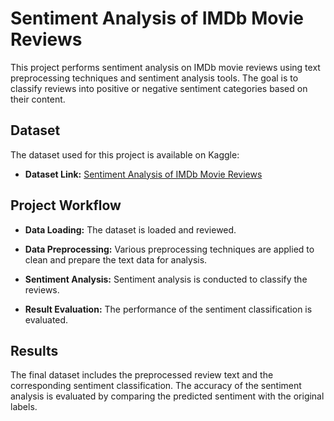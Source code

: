 
# Sentiment Analysis of IMDb Movie Reviews

This project performs sentiment analysis on IMDb movie reviews using text preprocessing techniques and sentiment analysis tools. The goal is to classify reviews into positive or negative sentiment categories based on their content.


## Dataset

The dataset used for this project is available on Kaggle:

- **Dataset Link:** [Sentiment Analysis of IMDb Movie Reviews](https://www.kaggle.com/code/lakshmi25npathi/sentiment-analysis-of-imdb-movie-reviews/input)
## Project Workflow

- **Data Loading:** The dataset is loaded and reviewed.

- **Data Preprocessing:** Various preprocessing techniques are applied to clean and prepare the text data for analysis.

- **Sentiment Analysis:** Sentiment analysis is conducted to classify the reviews.

- **Result Evaluation:** The performance of the sentiment classification is evaluated.
## Results

The final dataset includes the preprocessed review text and the corresponding sentiment classification. The accuracy of the sentiment analysis is evaluated by comparing the predicted sentiment with the original labels.
